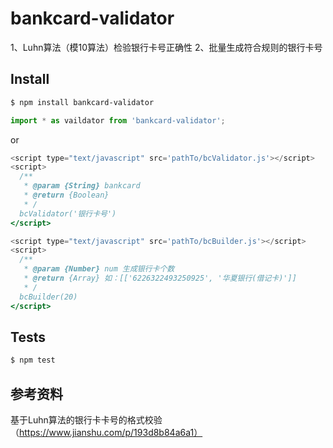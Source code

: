 # bankcard-validator

  1、Luhn算法（模10算法）检验银行卡号正确性
  2、批量生成符合规则的银行卡号


## Install

```bash
$ npm install bankcard-validator
```

```javascript
import * as vaildator from 'bankcard-validator';
```

or 

```javascript
<script type="text/javascript" src='pathTo/bcValidator.js'></script>
<script>
  /**
   * @param {String} bankcard 
   * @return {Boolean}
   * /
  bcValidator('银行卡号')
</script>
```

```javascript
<script type="text/javascript" src='pathTo/bcBuilder.js'></script>
<script>
  /**
   * @param {Number} num 生成银行卡个数
   * @return {Array} 如：[['6226322493250925', '华夏银行(借记卡)']]
   * /
  bcBuilder(20)
</script>
```

## Tests
```bash
$ npm test
```

## 参考资料

基于Luhn算法的银行卡卡号的格式校验（https://www.jianshu.com/p/193d8b84a6a1）